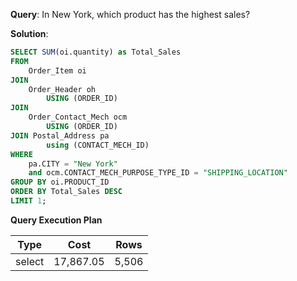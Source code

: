 **Query**: In New York, which product has the highest sales?<br>

**Solution**:
```sql
SELECT SUM(oi.quantity) as Total_Sales
FROM
	Order_Item oi 
JOIN
	Order_Header oh
		USING (ORDER_ID)
JOIN
	Order_Contact_Mech ocm
		USING (ORDER_ID)
JOIN Postal_Address pa
		using (CONTACT_MECH_ID)
WHERE
	pa.CITY = "New York"
	and ocm.CONTACT_MECH_PURPOSE_TYPE_ID = "SHIPPING_LOCATION" 
GROUP BY oi.PRODUCT_ID 
ORDER BY Total_Sales DESC 
LIMIT 1;

```
**Query Execution Plan**

| Type | Cost   |   Rows |
| --- |--------| --- |
select | 17,867.05 | 5,506
